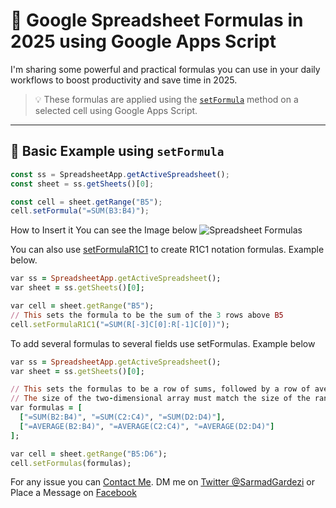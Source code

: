 # 🚀 Google Spreadsheet Formulas in 2025 using Google Apps Script

I'm sharing some powerful and practical formulas you can use in your daily workflows to boost productivity and save time in 2025.

> 💡 These formulas are applied using the [`setFormula`](https://developers.google.com/apps-script/reference/spreadsheet/range#setFormula(String)) method on a selected cell using Google Apps Script.

---

## 📌 Basic Example using `setFormula`

```javascript
const ss = SpreadsheetApp.getActiveSpreadsheet();
const sheet = ss.getSheets()[0];

const cell = sheet.getRange("B5");
cell.setFormula("=SUM(B3:B4)");
```


How to Insert it You can see the Image below
![Spreadsheet Formulas](https://i.imgur.com/VuMmDAb.jpg "Formulas by Sarmad Gardezi")

You can also use [setFormulaR1C1](https://developers.google.com/apps-script/reference/spreadsheet/range#setFormulaR1C1(String)) to create R1C1 notation formulas. Example below.
```ruby
var ss = SpreadsheetApp.getActiveSpreadsheet();
var sheet = ss.getSheets()[0];

var cell = sheet.getRange("B5");
// This sets the formula to be the sum of the 3 rows above B5
cell.setFormulaR1C1("=SUM(R[-3]C[0]:R[-1]C[0])");
```
To add several formulas to several fields use setFormulas. Example below
```ruby
var ss = SpreadsheetApp.getActiveSpreadsheet();
var sheet = ss.getSheets()[0];

// This sets the formulas to be a row of sums, followed by a row of averages right below.
// The size of the two-dimensional array must match the size of the range.
var formulas = [
  ["=SUM(B2:B4)", "=SUM(C2:C4)", "=SUM(D2:D4)"],
  ["=AVERAGE(B2:B4)", "=AVERAGE(C2:C4)", "=AVERAGE(D2:D4)"]
];

var cell = sheet.getRange("B5:D6");
cell.setFormulas(formulas);
```

For any issue you can [Contact Me](https://Sarmadgardezi.com). DM me on [Twitter @SarmadGardezi](https://twitter.com/SarmadGardezi) or
Place a Message on [Facebook](https://facebook.com/SarmadGardezi)
